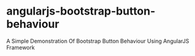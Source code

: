 # angularjs-bootstrap-button-behaviour
A Simple Demonstration Of Bootstrap Button Behaviour Using AngularJS Framework

